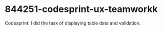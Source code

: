 # 844251-codesprint-ux-teamworkk
Codesprint:
I did the task of displaying table data and validation.
